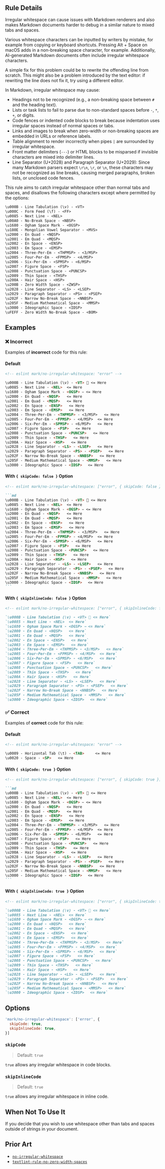 <!-- markdownlint-disable-next-line no-inline-html first-line-h1 -->
<header v-html="$frontmatter.rule"></header>

## Rule Details

Irregular whitespace can cause issues with Markdown renderers and also makes Markdown documents harder to debug in a similar nature to mixed tabs and spaces.

Various whitespace characters can be inputted by writers by mistake, for example from copying or keyboard shortcuts. Pressing Alt + Space on macOS adds in a non-breaking space character, for example. Additionally, AI-generated Markdown documents often include irregular whitespace characters.

A simple fix for this problem could be to rewrite the offending line from scratch. This might also be a problem introduced by the text editor: if rewriting the line does not fix it, try using a different editor.

In Markdown, irregular whitespace may cause:

- Headings not to be recognized (e.g., a non-breaking space between `#` and the heading text).
- Lists or task lists to fail to parse due to non-standard spaces before `-`, `*`, `+`, or digits.
- Code fences or indented code blocks to break because indentation uses irregular spaces instead of normal spaces or tabs.
- Links and images to break when zero-width or non-breaking spaces are embedded in URLs or reference labels.
- Table alignment to render incorrectly when pipes `|` are surrounded by irregular whitespace.
- Front matter delimiters (`---`) or HTML blocks to be misparsed if invisible characters are mixed into delimiter lines.
- Line Separator (U+2028) and Paragraph Separator (U+2029): Since many Markdown parsers expect `\r\n`, `\r`, or `\n`, these characters may not be recognized as line breaks, causing merged paragraphs, broken lists, or unclosed code fences.

This rule aims to catch irregular whitespace other than normal tabs and spaces, and disallows the following characters except where permitted by the options:

```txt
\u000B - Line Tabulation (\v) - <VT>
\u000C - Form Feed (\f) - <FF>
\u0085 - Next Line - <NEL>
\u00A0 - No-Break Space - <NBSP>
\u1680 - Ogham Space Mark - <OGSP>
\u180E - Mongolian Vowel Separator - <MVS>
\u2000 - En Quad - <NQSP>
\u2001 - Em Quad - <MQSP>
\u2002 - En Space - <ENSP>
\u2003 - Em Space - <EMSP>
\u2004 - Three-Per-Em - <THPMSP> - <3/MSP>
\u2005 - Four-Per-Em - <FPMSP> - <4/MSP>
\u2006 - Six-Per-Em - <SPMSP> - <6/MSP>
\u2007 - Figure Space - <FSP>
\u2008 - Punctuation Space - <PUNCSP>
\u2009 - Thin Space - <THSP>
\u200A - Hair Space - <HSP>
\u200B - Zero Width Space - <ZWSP>
\u2028 - Line Separator - <LS> - <LSEP>
\u2029 - Paragraph Separator - <PS> - <PSEP>
\u202F - Narrow No-Break Space - <NNBSP>
\u205F - Medium Mathematical Space - <MMSP>
\u3000 - Ideographic Space - <IDSP>
\uFEFF - Zero Width No-Break Space - <BOM>
```

## Examples

### :x: Incorrect

Examples of **incorrect** code for this rule:

#### Default

```md eslint-check
<!-- eslint mark/no-irregular-whitespace: "error" -->

\u000B - Line Tabulation (\v) - <VT>  <= Here
\u0085 - Next Line - <NEL>  <= Here
\u1680 - Ogham Space Mark - <OGSP>   <= Here
\u2000 - En Quad - <NQSP>   <= Here
\u2001 - Em Quad - <MQSP>   <= Here
\u2002 - En Space - <ENSP>   <= Here
\u2003 - Em Space - <EMSP>   <= Here
\u2004 - Three-Per-Em - <THPMSP> - <3/MSP>   <= Here
\u2005 - Four-Per-Em - <FPMSP> - <4/MSP>  <= Here
\u2006 - Six-Per-Em - <SPMSP> - <6/MSP>   <= Here
\u2007 - Figure Space - <FSP>   <= Here
\u2008 - Punctuation Space - <PUNCSP>   <= Here
\u2009 - Thin Space - <THSP>   <= Here
\u200A - Hair Space - <HSP>   <= Here
\u2028 - Line Separator - <LS> - <LSEP>   <= Here
\u2029 - Paragraph Separator - <PS> - <PSEP>   <= Here
\u202F - Narrow No-Break Space - <NNBSP>   <= Here
\u205F - Medium Mathematical Space - <MMSP>   <= Here
\u3000 - Ideographic Space - <IDSP>　 <= Here
```

#### With `{ skipCode: false }` Option

````md eslint-check
<!-- eslint mark/no-irregular-whitespace: ["error", { skipCode: false }] -->

```md
\u000B - Line Tabulation (\v) - <VT>  <= Here
\u0085 - Next Line - <NEL>  <= Here
\u1680 - Ogham Space Mark - <OGSP>   <= Here
\u2000 - En Quad - <NQSP>   <= Here
\u2001 - Em Quad - <MQSP>   <= Here
\u2002 - En Space - <ENSP>   <= Here
\u2003 - Em Space - <EMSP>   <= Here
\u2004 - Three-Per-Em - <THPMSP> - <3/MSP>   <= Here
\u2005 - Four-Per-Em - <FPMSP> - <4/MSP>  <= Here
\u2006 - Six-Per-Em - <SPMSP> - <6/MSP>   <= Here
\u2007 - Figure Space - <FSP>   <= Here
\u2008 - Punctuation Space - <PUNCSP>   <= Here
\u2009 - Thin Space - <THSP>   <= Here
\u200A - Hair Space - <HSP>   <= Here
\u2028 - Line Separator - <LS> - <LSEP>   <= Here
\u2029 - Paragraph Separator - <PS> - <PSEP>   <= Here
\u202F - Narrow No-Break Space - <NNBSP>   <= Here
\u205F - Medium Mathematical Space - <MMSP>   <= Here
\u3000 - Ideographic Space - <IDSP>　 <= Here
```

````

#### With `{ skipInlineCode: false }` Option

```md eslint-check
<!-- eslint mark/no-irregular-whitespace: ["error", { skipInlineCode: false }] -->

`\u000B - Line Tabulation (\v) - <VT>  <= Here`
`\u0085 - Next Line - <NEL>  <= Here`
`\u1680 - Ogham Space Mark - <OGSP>   <= Here`
`\u2000 - En Quad - <NQSP>   <= Here`
`\u2001 - Em Quad - <MQSP>   <= Here`
`\u2002 - En Space - <ENSP>   <= Here`
`\u2003 - Em Space - <EMSP>   <= Here`
`\u2004 - Three-Per-Em - <THPMSP> - <3/MSP>   <= Here`
`\u2005 - Four-Per-Em - <FPMSP> - <4/MSP>  <= Here`
`\u2006 - Six-Per-Em - <SPMSP> - <6/MSP>   <= Here`
`\u2007 - Figure Space - <FSP>   <= Here`
`\u2008 - Punctuation Space - <PUNCSP>   <= Here`
`\u2009 - Thin Space - <THSP>   <= Here`
`\u200A - Hair Space - <HSP>   <= Here`
`\u2028 - Line Separator - <LS> - <LSEP>   <= Here`
`\u2029 - Paragraph Separator - <PS> - <PSEP>   <= Here`
`\u202F - Narrow No-Break Space - <NNBSP>   <= Here`
`\u205F - Medium Mathematical Space - <MMSP>   <= Here`
`\u3000 - Ideographic Space - <IDSP>　 <= Here`
```

### :white_check_mark: Correct

Examples of **correct** code for this rule:

#### Default

<!-- markdownlint-disable no-hard-tabs -->

```md eslint-check
<!-- eslint mark/no-irregular-whitespace: "error" -->

\u0009 - Horizontal Tab (\t) - <TAB> 	 <= Here
\u0020 - Space - <SP>   <= Here
```

<!-- markdownlint-enable no-hard-tabs -->

#### With `{ skipCode: true }` Option

````md eslint-check
<!-- eslint mark/no-irregular-whitespace: ["error", { skipCode: true }] -->

```md
\u000B - Line Tabulation (\v) - <VT>  <= Here
\u0085 - Next Line - <NEL>  <= Here
\u1680 - Ogham Space Mark - <OGSP>   <= Here
\u2000 - En Quad - <NQSP>   <= Here
\u2001 - Em Quad - <MQSP>   <= Here
\u2002 - En Space - <ENSP>   <= Here
\u2003 - Em Space - <EMSP>   <= Here
\u2004 - Three-Per-Em - <THPMSP> - <3/MSP>   <= Here
\u2005 - Four-Per-Em - <FPMSP> - <4/MSP>  <= Here
\u2006 - Six-Per-Em - <SPMSP> - <6/MSP>   <= Here
\u2007 - Figure Space - <FSP>   <= Here
\u2008 - Punctuation Space - <PUNCSP>   <= Here
\u2009 - Thin Space - <THSP>   <= Here
\u200A - Hair Space - <HSP>   <= Here
\u2028 - Line Separator - <LS> - <LSEP>   <= Here
\u2029 - Paragraph Separator - <PS> - <PSEP>   <= Here
\u202F - Narrow No-Break Space - <NNBSP>   <= Here
\u205F - Medium Mathematical Space - <MMSP>   <= Here
\u3000 - Ideographic Space - <IDSP>　 <= Here
```

````

#### With `{ skipInlineCode: true }` Option

```md eslint-check
<!-- eslint mark/no-irregular-whitespace: ["error", { skipInlineCode: true }] -->

`\u000B - Line Tabulation (\v) - <VT>  <= Here`
`\u0085 - Next Line - <NEL>  <= Here`
`\u1680 - Ogham Space Mark - <OGSP>   <= Here`
`\u2000 - En Quad - <NQSP>   <= Here`
`\u2001 - Em Quad - <MQSP>   <= Here`
`\u2002 - En Space - <ENSP>   <= Here`
`\u2003 - Em Space - <EMSP>   <= Here`
`\u2004 - Three-Per-Em - <THPMSP> - <3/MSP>   <= Here`
`\u2005 - Four-Per-Em - <FPMSP> - <4/MSP>  <= Here`
`\u2006 - Six-Per-Em - <SPMSP> - <6/MSP>   <= Here`
`\u2007 - Figure Space - <FSP>   <= Here`
`\u2008 - Punctuation Space - <PUNCSP>   <= Here`
`\u2009 - Thin Space - <THSP>   <= Here`
`\u200A - Hair Space - <HSP>   <= Here`
`\u2028 - Line Separator - <LS> - <LSEP>   <= Here`
`\u2029 - Paragraph Separator - <PS> - <PSEP>   <= Here`
`\u202F - Narrow No-Break Space - <NNBSP>   <= Here`
`\u205F - Medium Mathematical Space - <MMSP>   <= Here`
`\u3000 - Ideographic Space - <IDSP>　 <= Here`
```

## Options

```js
'mark/no-irregular-whitespace': ['error', {
  skipCode: true,
  skipInlineCode: true,
}]
```

### `skipCode`

> Default: `true`

`true` allows any irregular whitespace in code blocks.

### `skipInlineCode`

> Default: `true`

`true` allows any irregular whitespace in inline code.

## When Not To Use It

If you decide that you wish to use whitespace other than tabs and spaces outside of strings in your document.

## Prior Art

- [`no-irregular-whitespace`](https://eslint.org/docs/latest/rules/no-irregular-whitespace)
- [`textlint-rule-no-zero-width-spaces`](https://github.com/textlint-rule/textlint-rule-no-zero-width-spaces)
